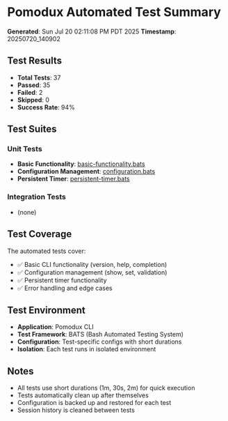 # Pomodux Automated Test Summary

**Generated**: Sun Jul 20 02:11:08 PM PDT 2025
**Timestamp**: 20250720_140902

## Test Results

- **Total Tests**: 37
- **Passed**: 35
- **Failed**: 2
- **Skipped**: 0
- **Success Rate**: 94%

## Test Suites

### Unit Tests
- **Basic Functionality**: [basic-functionality.bats](/home/ritchie/workspace/pomodux/tests/reports/basic-functionality-20250720_140902.tap)
- **Configuration Management**: [configuration.bats](/home/ritchie/workspace/pomodux/tests/reports/configuration-20250720_140902.tap)
- **Persistent Timer**: [persistent-timer.bats](/home/ritchie/workspace/pomodux/tests/reports/persistent-timer-20250720_140902.tap)

### Integration Tests
- (none)

## Test Coverage

The automated tests cover:

- ✅ Basic CLI functionality (version, help, completion)
- ✅ Configuration management (show, set, validation)
- ✅ Persistent timer functionality
- ✅ Error handling and edge cases

## Test Environment

- **Application**: Pomodux CLI
- **Test Framework**: BATS (Bash Automated Testing System)
- **Configuration**: Test-specific configs with short durations
- **Isolation**: Each test runs in isolated environment

## Notes

- All tests use short durations (1m, 30s, 2m) for quick execution
- Tests automatically clean up after themselves
- Configuration is backed up and restored for each test
- Session history is cleaned between tests

